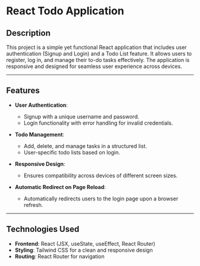 # React Todo Application

## Description

This project is a simple yet functional React application that includes user authentication (Signup and Login) and a Todo List feature. It allows users to register, log in, and manage their to-do tasks effectively. The application is responsive and designed for seamless user experience across devices.

---

## Features

- **User Authentication**:
  - Signup with a unique username and password.
  - Login functionality with error handling for invalid credentials.

- **Todo Management**:
  - Add, delete, and manage tasks in a structured list.
  - User-specific todo lists based on login.

- **Responsive Design**:
  - Ensures compatibility across devices of different screen sizes.

- **Automatic Redirect on Page Reload**:
  - Automatically redirects users to the login page upon a browser refresh.

---

## Technologies Used

- **Frontend**: React (JSX, useState, useEffect, React Router)
- **Styling**: Tailwind CSS for a clean and responsive design
- **Routing**: React Router for navigation
